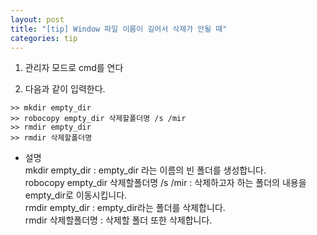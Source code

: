 ```yaml
---
layout: post
title: "[tip] Window 파일 이름이 길어서 삭제가 안될 때"
categories: tip
---
```



1. 관리자 모드로 cmd를 연다   

2. 다음과 같이 입력한다.   
```
>> mkdir empty_dir
>> robocopy empty_dir 삭제할폴더명 /s /mir
>> rmdir empty_dir
>> rmdir 삭제할폴더명
```


* 설명  
mkdir empty_dir : empty_dir 라는 이름의 빈 폴더를 생성합니다.  
robocopy empty_dir 삭제할폴더명 /s /mir : 삭제하고자 하는 폴더의 내용을 empty_dir로 이동시킵니다.  
rmdir empty_dir : empty_dir라는 폴더를 삭제합니다.  
rmdir 삭제할폴더명 : 삭제할 폴더 또한 삭제합니다.  